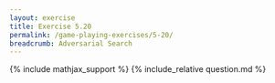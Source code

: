 ```yaml
---
layout: exercise
title: Exercise 5.20
permalink: /game-playing-exercises/5-20/
breadcrumb: Adversarial Search
---
```


{% include mathjax_support %}
{% include_relative question.md %}
